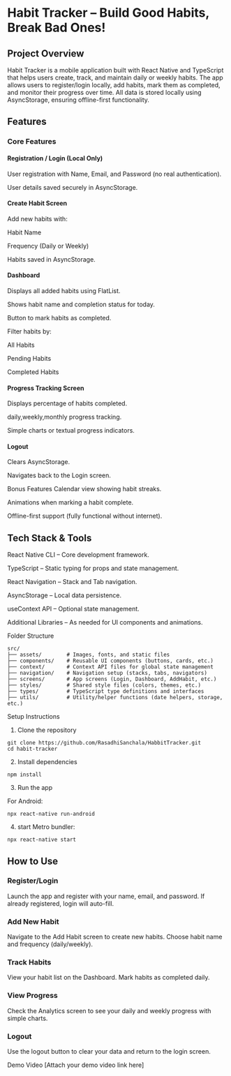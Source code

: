 # Habit Tracker – Build Good Habits, Break Bad Ones!

## Project Overview

Habit Tracker is a mobile application built with React Native and TypeScript that helps users create, track, and maintain daily or weekly habits. The app allows users to register/login locally, add habits, mark them as completed, and monitor their progress over time. All data is stored locally using AsyncStorage, ensuring offline-first functionality.


## Features

### Core Features

#### Registration / Login (Local Only)

User registration with Name, Email, and Password (no real authentication).

User details saved securely in AsyncStorage.

#### Create Habit Screen

Add new habits with:

Habit Name

Frequency (Daily or Weekly)

Habits saved in AsyncStorage.

#### Dashboard

Displays all added habits using FlatList.

Shows habit name and completion status for today.

Button to mark habits as completed.

Filter habits by:

All Habits

Pending Habits

Completed Habits

#### Progress Tracking Screen

Displays percentage of habits completed.

daily,weekly,monthly progress tracking.

Simple charts or textual progress indicators.

#### Logout

Clears AsyncStorage.

Navigates back to the Login screen.

Bonus Features
Calendar view showing habit streaks.

Animations when marking a habit complete.

Offline-first support (fully functional without internet).



## Tech Stack & Tools

React Native CLI – Core development framework.

TypeScript – Static typing for props and state management.

React Navigation – Stack and Tab navigation.

AsyncStorage – Local data persistence.

useContext API – Optional state management.

Additional Libraries – As needed for UI components and animations.

Folder Structure
```
src/
├── assets/        # Images, fonts, and static files
├── components/    # Reusable UI components (buttons, cards, etc.)
├── context/       # Context API files for global state management
├── navigation/    # Navigation setup (stacks, tabs, navigators)
├── screens/       # App screens (Login, Dashboard, AddHabit, etc.)
├── styles/        # Shared style files (colors, themes, etc.)
├── types/         # TypeScript type definitions and interfaces
├── utils/         # Utility/helper functions (date helpers, storage, etc.)

```
Setup Instructions

1) Clone the repository
```
git clone https://github.com/RasadhiSanchala/HabbitTracker.git
cd habit-tracker
```
2) Install dependencies

`npm install`

3) Run the app

For Android:

`npx react-native run-android`

4) start Metro bundler:

`npx react-native start`

## How to Use

### Register/Login
Launch the app and register with your name, email, and password. If already registered, login will auto-fill.

### Add New Habit
Navigate to the Add Habit screen to create new habits. Choose habit name and frequency (daily/weekly).

### Track Habits
View your habit list on the Dashboard. Mark habits as completed daily.

### View Progress
Check the Analytics screen to see your daily and weekly progress with simple charts.

### Logout
Use the logout button to clear your data and return to the login screen.

Demo Video
[Attach your demo video link here]

